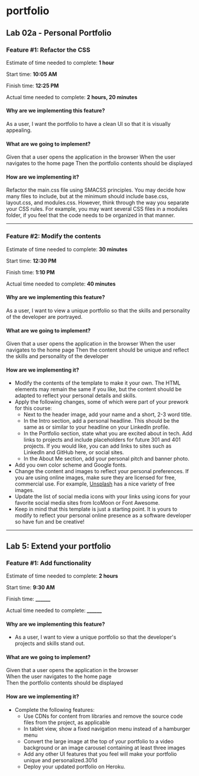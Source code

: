 # portfolio

## Lab 02a - Personal Portfolio

### Feature #1: Refactor the CSS
Estimate of time needed to complete: **1 hour**

Start time: **10:05 AM**

Finish time: **12:25 PM**

Actual time needed to complete: **2 hours, 20 minutes**

#### Why are we implementing this feature?
As a user, I want the portfolio to have a clean UI so that it is visually appealing.
#### What are we going to implement?
Given that a user opens the application in the browser
When the user navigates to the home page
Then the portfolio contents should be displayed
#### How are we implementing it? 
Refactor the main.css file using SMACSS principles.
You may decide how many files to include, but at the minimum should include base.css, layout.css, and modules.css. However, think through the way you separate your CSS rules. For example, you may want several CSS files in a modules folder, if you feel that the code needs to be organized in that manner. 

---
### Feature #2: Modify the contents
Estimate of time needed to complete: **30 minutes**

Start time: **12:30 PM**

Finish time: **1:10 PM**

Actual time needed to complete: **40 minutes**

#### Why are we implementing this feature?
As a user, I want to view a unique portfolio so that the skills and personality of the developer are portrayed.
#### What are we going to implement?
Given that a user opens the application in the browser
When the user navigates to the home page
Then the content should be unique and reflect the skills and personality of the developer
#### How are we implementing it?
- Modify the contents of the template to make it your own. The HTML elements may remain the same if you like, but the content should be adapted to reflect your personal details and skills.
- Apply the following changes, some of which were part of your prework for this course:
  - Next to the header image, add your name and a short, 2-3 word title.
  - In the Intro section, add a personal headline. This should be the same as or similar to your headline on your LinkedIn profile.
  - In the Portfolio section, state what you are excited about in tech. Add links to projects and include placeholders for future 301 and 401 projects. If you would like, you can add links to sites such as LinkedIn and GitHub here, or social sites.
  - In the About Me section, add your personal pitch and banner photo. 
- Add you own color scheme and Google fonts.
- Change the content and images to reflect your personal preferences. If you are using online images, make sure they are licensed for free, commercial use. For example, [Unsplash](https://unsplash.com/) has a nice variety of free images. 
- Update the list of social media icons with your links using icons for your favorite social media sites from IcoMoon or Font Awesome.
- Keep in mind that this template is just a starting point. It is yours to modify to reflect your personal online presence as a software developer so have fun and be creative!

---
## Lab 5: Extend your portfolio

### Feature #1: Add functionality
Estimate of time needed to complete: **2 hours**

Start time: **9:30 AM**

Finish time: **______**

Actual time needed to complete: **______**

#### Why are we implementing this feature?

- As a user, I want to view a unique portfolio so that the developer's projects and skills stand out.

#### What are we going to implement?

Given that a user opens the application in the browser  
When the user navigates to the home page  
Then the portfolio contents should be displayed  

#### How are we implementing it?

- Complete the following features:
  - Use CDNs for content from libraries and remove the source code files from the project, as applicable
  - In tablet view, show a fixed navigation menu instead of a hamburger menu
  - Convert the large image at the top of your portfolio to a video background or an image carousel containing at least three images
  - Add any other UI features that you feel will make your portfolio unique and personalized.301d
  - Deploy your updated portfolio on Heroku.